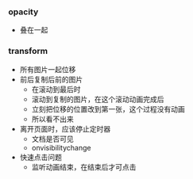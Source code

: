 ### opacity

- 叠在一起

### transform

- 所有图片一起位移
- 前后复制后前的图片
  - 在滚动到最后时
  - 滚动到复制的图片，在这个滚动动画完成后
  - 立刻把位移的位置改到第一张，这个过程没有动画
  - 所以看不出来
- 离开页面时，应该停止定时器
  - 文档是否可见
  - onvisibilitychange
- 快速点击问题
  - 监听动画结束，在结束后才可点击